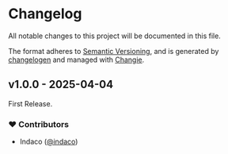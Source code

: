 # Changelog

All notable changes to this project will be documented in this file.

The format adheres to [Semantic Versioning](https://semver.org/spec/v2.0.0.html),
and is generated by [changelogen](https://github.com/unjs/changelogen) and managed with [Changie](https://github.com/miniscruff/changie).

## v1.0.0 - 2025-04-04

First Release.

### ❤️ Contributors

- Indaco ([@indaco](https://github.com/indaco))
